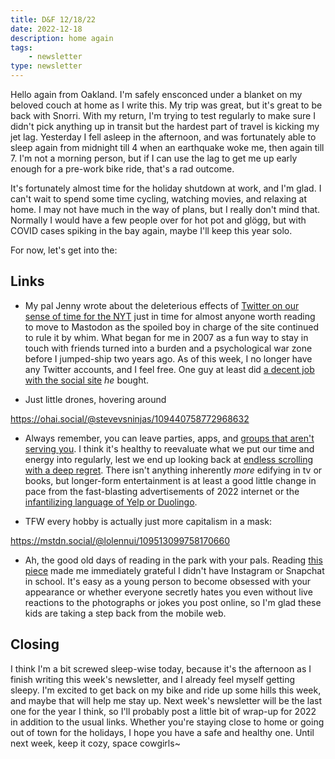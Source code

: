 ```yaml
---
title: D&F 12/18/22
date: 2022-12-18
description: home again
tags: 
    - newsletter
type: newsletter
---
```


Hello again from Oakland. I'm safely ensconced under a blanket on my beloved couch at home as I write this. My trip was great, but it's great to be back with Snorri. With my return, I'm trying to test regularly to make sure I didn't pick anything up in transit but the hardest part of travel is kicking my jet lag. Yesterday I fell asleep in the afternoon, and was fortunately able to sleep again from midnight till 4 when an earthquake woke me, then again till 7. I'm not a morning person, but if I can use the lag to get me up early enough for a pre-work bike ride, that's a rad outcome.

It's fortunately almost time for the holiday shutdown at work, and I'm glad. I can't wait to spend some time cycling, watching movies, and relaxing at home. I may not have much in the way of plans, but I really don't mind that. Normally I would have a few people over for hot pot and glögg, but with COVID cases spiking in the bay again, maybe I'll keep this year solo.

For now, let's get into the:

## Links

- My pal Jenny wrote about the deleterious effects of [Twitter on our sense of time for the NYT](https://www.nytimes.com/2022/12/08/opinion/twitter-odell-time.html) just in time for almost anyone worth reading to move to Mastodon as the spoiled boy in charge of the site continued to rule it by whim. What began for me in 2007 as a fun way to stay in touch with friends turned into a burden and a psychological war zone before I jumped-ship two years ago. As of this week, I no longer have any Twitter accounts, and I feel free. One guy at least did [a decent job with the social site](https://www.theverge.com/23506085/wordpress-twitter-tumblr-ceo-matt-mullenweg-elon-musk) _he_ bought.

- Just little drones, hovering around 

https://ohai.social/@stevevsninjas/109440758772968632

- Always remember, you can leave parties, apps, and [groups that aren't serving you](https://www.newyorker.com/culture/2022-in-review/the-year-in-apps-i-gave-up-on). I think it's healthy to reevaluate what we put our time and energy into regularly, lest we end up looking back at [endless scrolling with a deep regret](https://nymag.com/intelligencer/2018/05/i-dont-know-how-to-waste-time-on-the-internet-anymore.html). There isn't anything inherently _more_ edifying in tv or books, but longer-form entertainment is at least a good little change in pace from the fast-blasting advertisements of 2022 internet or the [infantilizing language of Yelp or Duolingo](https://reallifemag.com/the-babysitters-club/).

- TFW every hobby is actually just more capitalism in a mask:

https://mstdn.social/@lolennui/109513099758170660

- Ah, the good old days of reading in the park with your pals. Reading [this piece](https://substack.com/redirect/b13f7338-3fbc-467c-887f-d781ad1e725a?j=eyJ1IjoiMXI4dHIifQ.d8WLYwNzRpCpGGSJMlRrVM3_U8IrDQlOkGGjfpDvbu8) made me immediately grateful I didn't have Instagram or Snapchat in school. It's easy as a young person to become obsessed with your appearance or whether everyone secretly hates you even without live reactions to the photographs or jokes you post online, so I'm glad these kids are taking a step back from the mobile web.

## Closing

I think I'm a bit screwed sleep-wise today, because it's the afternoon as I finish writing this week's newsletter, and I already feel myself getting sleepy. I'm excited to get back on my bike and ride up some hills this week, and maybe that will help me stay up. Next week's newsletter will be the last one for the year I think, so I'll probably post a little bit of wrap-up for 2022 in addition to the usual links. Whether you're staying close to home or going out of town for the holidays, I hope you have a safe and healthy one. Until next week, keep it cozy, space cowgirls~